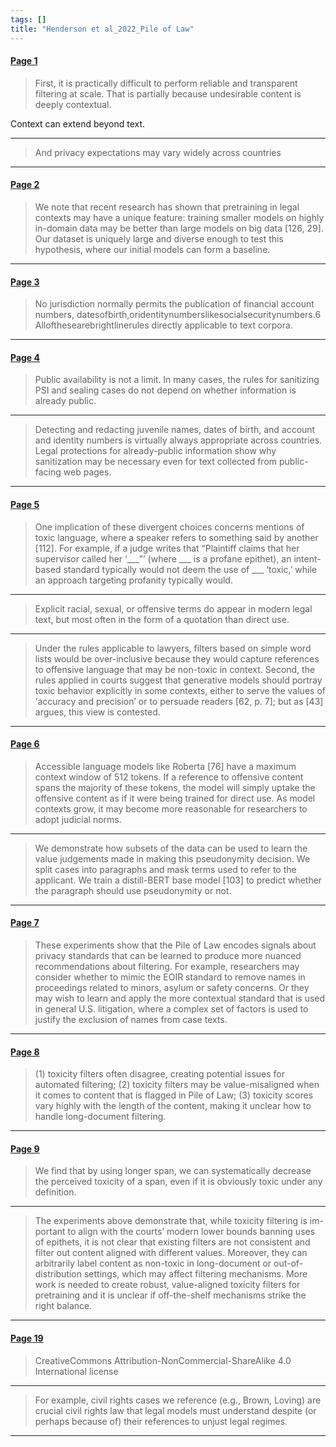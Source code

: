 ```yaml
---
tags: []
title: "Henderson et al_2022_Pile of Law"
---
```


#### [Page 1](highlights://Henderson%20et%20al_2022_Pile%20of%20Law#page=1)

> First, it is practically difficult to perform reliable and
> transparent filtering at scale. That is partially because
> undesirable content is deeply contextual.

Context can extend beyond text.

***

> And privacy expectations may vary widely across countries

***

#### [Page 2](highlights://Henderson%20et%20al_2022_Pile%20of%20Law#page=2)

> We note that recent research has shown that pretraining in legal
> contexts may have a unique feature: training smaller models on
> highly in-domain data may be better than large models on big
> data [126, 29]. Our dataset is uniquely large and diverse enough
> to test this hypothesis, where our initial models can form a
> baseline.

***

#### [Page 3](highlights://Henderson%20et%20al_2022_Pile%20of%20Law#page=3)

> No jurisdiction normally permits the publication of financial
> account numbers,
> datesofbirth,oridentitynumberslikesocialsecuritynumbers.6
> Allofthesearebrightlinerules directly applicable to text
> corpora.

***

#### [Page 4](highlights://Henderson%20et%20al_2022_Pile%20of%20Law#page=4)

> Public availability is not a limit. In many cases, the rules for
> sanitizing PSI and sealing cases do not depend on whether
> information is already public.

***

> Detecting and redacting juvenile names, dates of birth, and
> account and identity numbers is virtually always appropriate
> across countries. Legal protections for already-public
> information show why sanitization may be necessary even for text
> collected from public-facing web pages.

***

#### [Page 5](highlights://Henderson%20et%20al_2022_Pile%20of%20Law#page=5)

> One implication of these divergent choices concerns mentions of
> toxic language, where a speaker refers to something said by
> another [112]. For example, if a judge writes that “Plaintiff
> claims that her supervisor called her ‘___”’ (where ___ is a
> profane epithet), an intent-based standard typically would not
> deem the use of ___ ‘toxic,’ while an approach targeting
> profanity typically would.

***

> Explicit racial, sexual, or offensive terms do appear in modern
> legal text, but most often in the form of a quotation than
> direct use.

***

> Under the rules applicable to lawyers, filters based on simple
> word lists would be over-inclusive because they would capture
> references to offensive language that may be non-toxic in
> context. Second, the rules applied in courts suggest that
> generative models should portray toxic behavior explicitly in
> some contexts, either to serve the values of ‘accuracy and
> precision’ or to persuade readers [62, p. 7]; but as [43]
> argues, this view is contested.

***

#### [Page 6](highlights://Henderson%20et%20al_2022_Pile%20of%20Law#page=6)

> Accessible language models like Roberta [76] have a maximum
> context window of 512 tokens. If a reference to offensive
> content spans the majority of these tokens, the model will
> simply uptake the offensive content as if it were being trained
> for direct use. As model contexts grow, it may become more
> reasonable for researchers to adopt judicial norms.

***

> We demonstrate how subsets of the data can be used to learn the
> value judgements made in making this pseudonymity decision. We
> split cases into paragraphs and mask terms used to refer to the
> applicant. We train a distill-BERT base model [103] to predict
> whether the paragraph should use pseudonymity or not.

***

#### [Page 7](highlights://Henderson%20et%20al_2022_Pile%20of%20Law#page=7)

> These experiments show that the Pile of Law encodes signals
> about privacy standards that can be learned to produce more
> nuanced recommendations about filtering. For example,
> researchers may consider whether to mimic the EOIR standard to
> remove names in proceedings related to minors, asylum or safety
> concerns. Or they may wish to learn and apply the more
> contextual standard that is used in general U.S. litigation,
> where a complex set of factors is used to justify the exclusion
> of names from case texts.

***

#### [Page 8](highlights://Henderson%20et%20al_2022_Pile%20of%20Law#page=8)

> (1) toxicity filters often disagree, creating potential issues
> for automated filtering; (2) toxicity filters may be
> value-misaligned when it comes to content that is flagged in
> Pile of Law; (3) toxicity scores vary highly with the length of
> the content, making it unclear how to handle long-document
> filtering.

***

#### [Page 9](highlights://Henderson%20et%20al_2022_Pile%20of%20Law#page=9)

> We find that by using longer span, we can systematically
> decrease the perceived toxicity of a span, even if it is
> obviously toxic under any definition.

***

> The experiments above demonstrate that, while toxicity filtering
> is im- portant to align with the courts’ modern lower bounds
> banning uses of epithets, it is not clear that existing filters
> are not consistent and filter out content aligned with different
> values. Moreover, they can arbitrarily label content as
> non-toxic in long-document or out-of-distribution settings,
> which may affect filtering mechanisms. More work is needed to
> create robust, value-aligned toxicity filters for pretraining
> and it is unclear if off-the-shelf mechanisms strike the right
> balance.

***

#### [Page 19](highlights://Henderson%20et%20al_2022_Pile%20of%20Law#page=19)

> CreativeCommons Attribution-NonCommercial-ShareAlike 4.0
> International license

***

> For example, civil rights cases we reference (e.g., Brown,
> Loving) are crucial civil rights law that legal models must
> understand despite (or perhaps because of) their references to
> unjust legal regimes.

***

